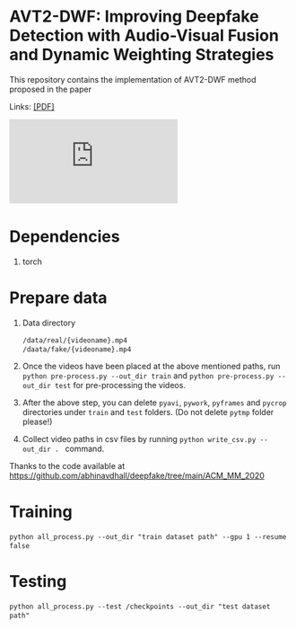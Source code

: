 # AVT2-DWF: Improving Deepfake Detection with Audio-Visual Fusion and Dynamic Weighting Strategies

This repository contains the implementation of AVT2-DWF method proposed in the paper 

Links: [[PDF]]() 

![Network Architecture](https://github.com/raining-dev/AVT2-DWF/blob/main/model_architecture.pdf)
  
# Dependencies
1) torch  

  
# Prepare data
1) Data directory
   ```
   /data/real/{videoname}.mp4  
   /daata/fake/{videoname}.mp4  

   ```
2) Once the videos have been placed at the above mentioned paths, run `python pre-process.py --out_dir train` and `python pre-process.py --out_dir test` for pre-processing the videos.  
  
3) After the above step, you can delete `pyavi`, `pywork`, `pyframes` and `pycrop` directories under `train` and `test` folders. (Do not delete `pytmp` folder please!)  
  
4) Collect video paths in csv files by running `python write_csv.py --out_dir . ` command.  

Thanks to the code available at https://github.com/abhinavdhall/deepfake/tree/main/ACM_MM_2020

# Training
```
python all_process.py --out_dir "train dataset path" --gpu 1 --resume false
```

# Testing
```
python all_process.py --test /checkpoints --out_dir "test dataset path"
```

